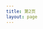 ```yaml
---
title: 第2页
layout: page
---
```

<script setup>
import { useData } from "vitepress";
const { theme } = useData();
const posts = theme.value.posts.slice(9,18)
</script>
<Page :posts="posts" :pageCurrent="2" :pageTotal="2" />